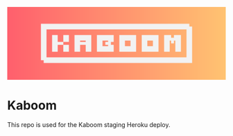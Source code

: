 ![Header](/brand%20assets/KABOOM.png)
<h1><b>Kaboom</b></h1>

This repo is used for the Kaboom staging Heroku deploy.